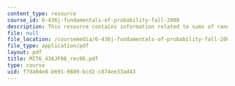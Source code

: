 ```yaml
---
content_type: resource
course_id: 6-436j-fundamentals-of-probability-fall-2008
description: This resource contains information related to sums of random variable.
file: null
file_location: /coursemedia/6-436j-fundamentals-of-probability-fall-2008/f7da04e8b69198d9bcd2c874ee33ad43_MIT6_436JF08_rec06.pdf
file_type: application/pdf
layout: pdf
title: MIT6_436JF08_rec06.pdf
type: course
uid: f7da04e8-b691-98d9-bcd2-c874ee33ad43
---
```

